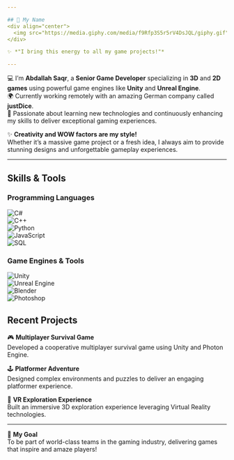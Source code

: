 ```yaml
---

## 🎥 My Name 
<div align="center">
  <img src="https://media.giphy.com/media/f9Rfp3S5r5rV4DsJQL/giphy.gif" width="500" height="200" alt="Abdallah Saqr Animation" />
</div>  

✨ *"I bring this energy to all my game projects!"*

---
```

💻 I’m **Abdallah Saqr**, a **Senior Game Developer** specializing in **3D** and **2D games** using powerful game engines like **Unity** and **Unreal Engine**.  
🌍 Currently working remotely with an amazing German company called **justDice**.  
🚀 Passionate about learning new technologies and continuously enhancing my skills to deliver exceptional gaming experiences.

✨ **Creativity and WOW factors are my style!**  
Whether it’s a massive game project or a fresh idea, I always aim to provide stunning designs and unforgettable gameplay experiences.

---

## Skills & Tools

### Programming Languages  
![C#](https://img.shields.io/badge/-C%23-000?&logo=csharp&logoColor=239120)  
![C++](https://img.shields.io/badge/-C++-000?&logo=C%2B%2B&logoColor=00599C)  
![Python](https://img.shields.io/badge/-Python-000?&logo=Python)  
![JavaScript](https://img.shields.io/badge/-JavaScript-000?&logo=JavaScript)  
![SQL](https://img.shields.io/badge/-SQL-000?&logo=MySQL)  

### Game Engines & Tools  
![Unity](https://img.shields.io/badge/-Unity-000?&logo=unity)  
![Unreal Engine](https://img.shields.io/badge/-Unreal%20Engine-000?&logo=unreal-engine)  
![Blender](https://img.shields.io/badge/-Blender-000?&logo=blender&logoColor=F5792A)  
![Photoshop](https://img.shields.io/badge/-Photoshop-000?&logo=adobe-photoshop)  

## Recent Projects  

🎮 **Multiplayer Survival Game**  
Developed a cooperative multiplayer survival game using Unity and Photon Engine.  

🕹 **Platformer Adventure**  
Designed complex environments and puzzles to deliver an engaging platformer experience.  

🌌 **VR Exploration Experience**  
Built an immersive 3D exploration experience leveraging Virtual Reality technologies.  

---

🎯 **My Goal**  
To be part of world-class teams in the gaming industry, delivering games that inspire and amaze players!
